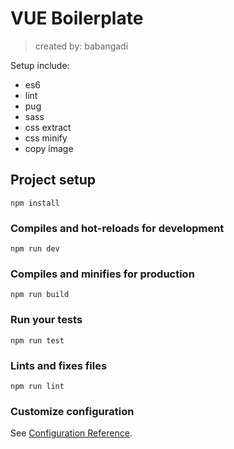 # VUE Boilerplate
> created by: babangadi

Setup include:
- es6
- lint
- pug
- sass
- css extract
- css minify
- copy image

## Project setup
```
npm install
```

### Compiles and hot-reloads for development
```
npm run dev
```

### Compiles and minifies for production
```
npm run build
```

### Run your tests
```
npm run test
```

### Lints and fixes files
```
npm run lint
```

### Customize configuration
See [Configuration Reference](https://itnext.io/vuejs-and-webpack-4-from-scratch-part-1-94c9c28a534a).
